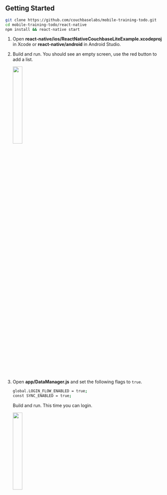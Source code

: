 ## Getting Started

```bash
git clone https://github.com/couchbaselabs/mobile-training-todo.git
cd mobile-training-todo/react-native
npm install && react-native start
```

1. Open **react-native/ios/ReactNativeCouchbaseLiteExample.xcodeproj** in Xcode or **react-native/android** in Android Studio.
2. Build and run. You should see an empty screen, use the red button to add a list.

	<img width="25%" src="https://cloud.githubusercontent.com/assets/2589337/21619898/abefd0cc-d1e9-11e6-8e8a-5bb2d39f0911.png" />

3. Open **app/DataManager.js** and set the following flags to `true`.

	```bash
	global.LOGIN_FLOW_ENABLED = true;
	const SYNC_ENABLED = true;
	```

	Build and run. This time you can login.

	<img width="25%" src="https://cloud.githubusercontent.com/assets/2589337/21619809/3fc4c4fc-d1e9-11e6-9ed0-5bd8a9baead5.gif" />
